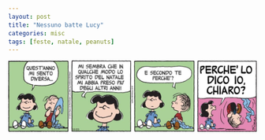 ```yaml
---
layout: post
title: "Nessuno batte Lucy"
categories: misc
tags: [feste, natale, peanuts]
---
```


![Nessuno batte Lucy](/assets/images/photo_2021-12-23_08-04-20.jpg "Nessuno batte Lucy")
